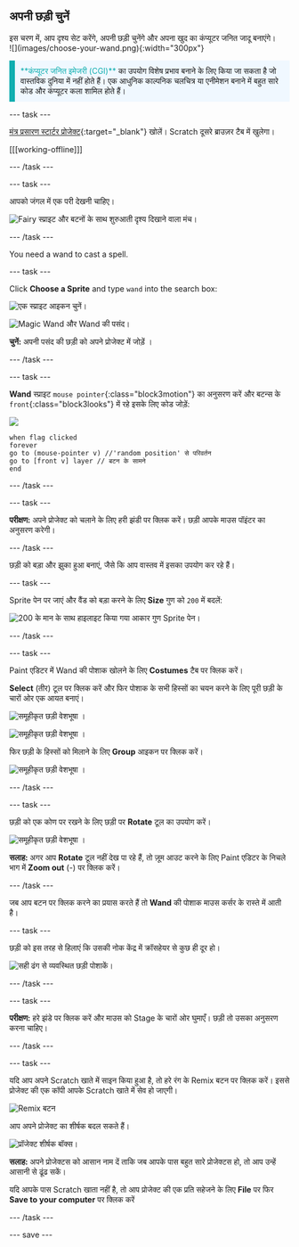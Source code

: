 ## अपनी छड़ी चुनें

<div style="display: flex; flex-wrap: wrap">
<div style="flex-basis: 200px; flex-grow: 1; margin-right: 15px;">
इस चरण में, आप दृश्य सेट करेंगे, अपनी छड़ी चुनेंगे और अपना खुद का कंप्यूटर जनित जादू बनाएंगे।
  
</div>
<div>
![](images/choose-your-wand.png){:width="300px"}
</div>
</div>

<p style="border-left: solid; border-width:10px; border-color: #0faeb0; background-color: aliceblue; padding: 10px;">
<span style="color: #0faeb0">**कंप्यूटर जनित इमेजरी (CGI)**</span> का उपयोग विशेष प्रभाव बनाने के लिए किया जा सकता है जो वास्तविक दुनिया में नहीं होते हैं। एक आधुनिक काल्पनिक चलचित्र या एनीमेशन बनाने में बहुत सारे कोड और कंप्यूटर कला शामिल होते हैं।
</p>

--- task ---

[मंत्र प्रसारण स्टार्टर प्रोजेक्ट](https://scratch.mit.edu/projects/518441891/editor){:target="_blank"} खोलें। Scratch दूसरे ब्राउज़र टैब में खुलेगा।

[[[working-offline]]]

--- /task ---

--- task ---

आपको जंगल में एक परी देखनी चाहिए।

![Fairy स्प्राइट और बटनों के साथ शुरुआती दृश्य दिखाने वाला मंच।](images/starter-project.png)

--- /task ---

You need a wand to cast a spell.

--- task ---

Click **Choose a Sprite** and type `wand` into the search box:

![एक स्प्राइट आइकन चुनें।](images/choose-a-sprite.png)

![Magic Wand और Wand की पसंद।](images/wand-sprite-options.png)

**चुनें:** अपनी पसंद की छड़ी को अपने प्रोजेक्ट में जोड़ें ।

--- /task ---

--- task ---

**Wand** स्प्राइट `mouse pointer`{:class="block3motion"} का अनुसरण करें और बटन्स के `front`{:class="block3looks"} में रहे इसके लिए कोड जोड़ें:

![](images/wand-sprite-icon.png)

```blocks3
when flag clicked
forever
go to (mouse-pointer v) //'random position' से परिवर्तन   
go to [front v] layer // बटन के सामने
end
```

--- /task ---

--- task ---

**परीक्षण:** अपने प्रोजेक्ट को चलाने के लिए हरी झंडी पर क्लिक करें। छड़ी आपके माउस पॉइंटर का अनुसरण करेगी।

--- /task ---

छड़ी को बड़ा और झुका हुआ बनाएं, जैसे कि आप वास्तव में इसका उपयोग कर रहे हैं।

--- task ---

Sprite पेन पर जाएं और वैंड को बड़ा करने के लिए **Size** गुण को `200` में बदलें:

![200 के मान के साथ हाइलाइट किया गया आकार गुण Sprite पेन।](images/size-property.png)

--- /task ---

--- task ---

Paint एडिटर में Wand की पोशाक खोलने के लिए **Costumes** टैब पर क्लिक करें।

**Select** (तीर) टूल पर क्लिक करें और फिर पोशाक के सभी हिस्सों का चयन करने के लिए पूरी छड़ी के चारों ओर एक आयत बनाएं।

![समूहीकृत छड़ी वेशभूषा ।](images/the-select-tool.png)

![समूहीकृत छड़ी वेशभूषा ।](images/grouped-costumes.png)

फिर छड़ी के हिस्सों को मिलाने के लिए **Group** आइकन पर क्लिक करें।

![समूहीकृत छड़ी वेशभूषा ।](images/group-icon.png)

--- /task ---

--- task ---

छड़ी को एक कोण पर रखने के लिए छड़ी पर **Rotate** टूल का उपयोग करें।

![समूहीकृत छड़ी वेशभूषा ।](images/rotated-wands.png)

**सलाह:** अगर आप **Rotate** टूल नहीं देख पा रहे हैं, तो ज़ूम आउट करने के लिए Paint एडिटर के निचले भाग में **Zoom out** (-) पर क्लिक करें।

--- /task ---

जब आप बटन पर क्लिक करने का प्रयास करते हैं तो **Wand** की पोशाक माउस कर्सर के रास्ते में आती है।

--- task ---

छड़ी को इस तरह से हिलाएं कि उसकी नोक केंद्र में क्रॉसहेयर से कुछ ही दूर हो।

![सही ढंग से व्यवस्थित छड़ी पोशाकें।](images/positioned-wands.png)

--- /task ---

--- task ---

**परीक्षण:** हरे झंडे पर क्लिक करें और माउस को Stage के चारों ओर घुमाएँ। छड़ी तो उसका अनुसरण करना चाहिए।

--- /task ---

--- task ---

यदि आप अपने Scratch खाते में साइन किया हुआ है, तो हरे रंग के Remix बटन पर क्लिक करें। इससे प्रोजेक्ट की एक कॉपी आपके Scratch खाते में सेव हो जाएगी।

![Remix बटन](images/remix-button.png)

आप अपने प्रोजेक्ट का शीर्षक बदल सकते हैं।

![प्रॉजेक्ट शीर्षक बॉक्स।](images/project-name.png)

**सलाह:** अपने प्रोजेक्टस को आसान नाम दें ताकि जब आपके पास बहुत सारे प्रोजेक्टस हो, तो आप उन्हें आसानी से ढूंढ सकें।

यदि आपके पास Scratch खाता नहीं है, तो आप प्रोजेक्ट की एक प्रति सहेजने के लिए **File** पर फिर **Save to your computer** पर क्लिक करें

--- /task ---

--- save ---
